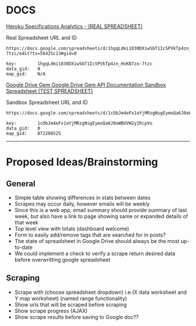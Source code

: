 # DOCS

<a href="http://vcs-quora-bot-3000.herokuapp.com" target="_blank">
  Heroku
</a>

<a href="https://docs.google.com/document/d/1dr07qxwcgumADthS6ph5fJ0olftSyQItp63-naFt5HQ/edit?ts=56425b49" target="_blank">
  Specifications
</a>

<a href="https://docs.google.com/spreadsheets/d/1hgqLdmi1830DXiwSbT1IcSPVkTp4zn_HxKB7zo-7tzc/edit?ts=56425c13#gid=0" target="_blank">
  Analytics - (REAL SPREADSHEET)
</a>


Real Spreadsheet URL and ID

```
https://docs.google.com/spreadsheets/d/1hgqLdmi1830DXiwSbT1IcSPVkTp4zn_HxKB7zo-7tzc/edit?ts=56425c13#gid=0

key:        1hgqLdmi1830DXiwSbT1IcSPVkTp4zn_HxKB7zo-7tzc
data_gid:   0
map_gid:    N/A
```

<a href="https://github.com/gimite/google-drive-ruby" target="_blank">
  Google Drive Gem
</a>

<a href="http://gimite.net/doc/google-drive-ruby/" target="_blank">
  Google Drive Gem API Documentation
</a>

<a href="https://docs.google.com/spreadsheets/d/1cObJm4eFx1oYjMRzgNsgEymoQa6J0oWBUVW2yIRcpVo/edit#gid=872208525" target="_blank">
  Sandbox Spreadsheet (TEST SPREADSHEET)
</a>

Sandbox Spreadsheet URL and ID

```
https://docs.google.com/spreadsheets/d/1cObJm4eFx1oYjMRzgNsgEymoQa6J0oWBUVW2yIRcpVo/edit#gid=872208525

key:        1cObJm4eFx1oYjMRzgNsgEymoQa6J0oWBUVW2yIRcpVo
data_gid:   0 
map_gid:    872208525
```


----

# Proposed Ideas/Brainstorming

## General

- Simple table showing differences in stats between dates
- Scrapes may occur daily, however emails will be weekly
- Since this is a web app, email summary should provide summary of last week, but also have a link to page showing same or expanded details of that week
- Top level view with totals (dashboard welcome)
- Form to easily add/remove tags that are searched for in posts?
- The state of spreadsheet in Google Drive should always be the most up-to-date
- We could implement a check to verify a scrape return desired data before overwritting google spreadsheet

## Scraping

- Scrape with (choose spreadsheet dropdown) i.e.(X data worksheet and Y map worksheet) (named range functionality)
- Show urls that will be scraped before scraping
- Show scrape progress (AJAX)
- Show scrape results before saving to Google doc??












